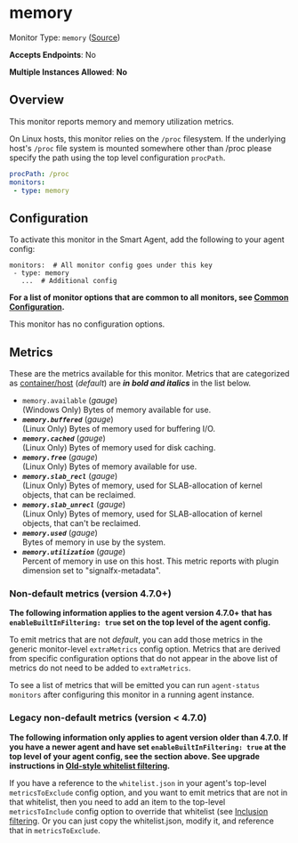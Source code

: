 
<!--- Generated by to-integrations-repo script in Smart Agent repo, DO NOT MODIFY HERE --->
<!--- GENERATED BY gomplate from scripts/docs/templates/monitor-page.md.tmpl --->

# memory

Monitor Type: `memory` ([Source](https://github.com/signalfx/signalfx-agent/tree/master/pkg/monitors/memory))

**Accepts Endpoints**: No

**Multiple Instances Allowed**: **No**

## Overview

This monitor reports memory and memory utilization metrics.

On Linux hosts, this monitor relies on the `/proc` filesystem.
If the underlying host's `/proc` file system is mounted somewhere other than
/proc please specify the path using the top level configuration `procPath`.

```yaml
procPath: /proc
monitors:
 - type: memory
```


## Configuration

To activate this monitor in the Smart Agent, add the following to your
agent config:

```
monitors:  # All monitor config goes under this key
 - type: memory
   ...  # Additional config
```

**For a list of monitor options that are common to all monitors, see [Common
Configuration](../monitor-config.html#common-configuration).**


This monitor has no configuration options.
## Metrics

These are the metrics available for this monitor.
Metrics that are categorized as
[container/host](https://docs.splunk.com/observability/admin/subscription-usage/monitor-imm-billing-usage.html#about-custom-bundled-and-high-resolution-metrics)
(*default*) are ***in bold and italics*** in the list below.


 - `memory.available` (*gauge*)<br>    (Windows Only) Bytes of memory available for use.
 - ***`memory.buffered`*** (*gauge*)<br>    (Linux Only) Bytes of memory used for buffering I/O.
 - ***`memory.cached`*** (*gauge*)<br>    (Linux Only) Bytes of memory used for disk caching.
 - ***`memory.free`*** (*gauge*)<br>    (Linux Only) Bytes of memory available for use.
 - ***`memory.slab_recl`*** (*gauge*)<br>    (Linux Only) Bytes of memory, used for SLAB-allocation of kernel objects, that can be reclaimed.
 - ***`memory.slab_unrecl`*** (*gauge*)<br>    (Linux Only) Bytes of memory, used for SLAB-allocation of kernel objects, that can't be reclaimed.
 - ***`memory.used`*** (*gauge*)<br>    Bytes of memory in use by the system.
 - ***`memory.utilization`*** (*gauge*)<br>    Percent of memory in use on this host. This metric reports with plugin dimension set to "signalfx-metadata".

### Non-default metrics (version 4.7.0+)

**The following information applies to the agent version 4.7.0+ that has
`enableBuiltInFiltering: true` set on the top level of the agent config.**

To emit metrics that are not _default_, you can add those metrics in the
generic monitor-level `extraMetrics` config option.  Metrics that are derived
from specific configuration options that do not appear in the above list of
metrics do not need to be added to `extraMetrics`.

To see a list of metrics that will be emitted you can run `agent-status
monitors` after configuring this monitor in a running agent instance.

### Legacy non-default metrics (version < 4.7.0)

**The following information only applies to agent version older than 4.7.0. If
you have a newer agent and have set `enableBuiltInFiltering: true` at the top
level of your agent config, see the section above. See upgrade instructions in
[Old-style whitelist filtering](../legacy-filtering.html#old-style-whitelist-filtering).**

If you have a reference to the `whitelist.json` in your agent's top-level
`metricsToExclude` config option, and you want to emit metrics that are not in
that whitelist, then you need to add an item to the top-level
`metricsToInclude` config option to override that whitelist (see [Inclusion
filtering](../legacy-filtering.html#inclusion-filtering).  Or you can just
copy the whitelist.json, modify it, and reference that in `metricsToExclude`.



